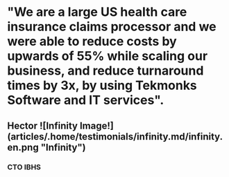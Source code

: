 # "We are a large US health care insurance claims processor and we were able to reduce costs by upwards of 55% while scaling our business, and reduce turnaround times by 3x, by using Tekmonks Software and IT services".
## **Hector** ![Infinity Image!] (articles/.home/testimonials/infinity.md/infinity.en.png "Infinity")
### CTO IBHS